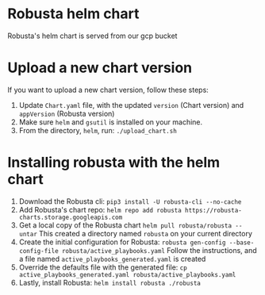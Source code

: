 # Robusta helm chart
Robusta's helm chart is served from our gcp bucket

# Upload a new chart version
If you want to upload a new chart version, follow these steps:
1. Update `Chart.yaml` file, with the updated `version` (Chart version) and `appVersion` (Robusta version)
2. Make sure `helm` and `gsutil` is installed on your machine.
3. From the directory, `helm`, run: `./upload_chart.sh`

# Installing robusta with the helm chart
1. Download the Robusta cli:
`pip3 install -U robusta-cli --no-cache`
2. Add Robusta's chart repo:
`helm repo add robusta https://robusta-charts.storage.googleapis.com`
3. Get a local copy of the Robusta chart
`helm pull robusta/robusta --untar`
This created a directory named `robusta` on your current directory
4. Create the initial configuration for Robusta:
`robusta gen-config --base-config-file robusta/active_playbooks.yaml`
Follow the instructions, and a file named `active_playbooks_generated.yaml` is created
5. Override the defaults file with the generated file:
`cp active_playbooks_generated.yaml robusta/active_playbooks.yaml`
6. Lastly, install Robusta:
`helm install robusta ./robusta` 